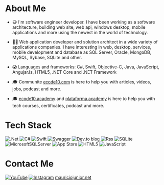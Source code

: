 # About Me
- 😃 I'm software engineer developer. I have been working as a software architecture, building web site, web api, windows desktop, mobile applications and more using the newest in the world of technology.

- 🧑‍💻 Web application developer and solution architect in a wide variety of applications companies. I have interesting in web, desktop, services, mobile development and database as SQL Server, Oracle, MongoDB, MySQL, Sybase, SQLite and other.

- 😱 Languages and frameworks: C#, Swift, Objective-C, Java, JavaScript, AngujarJs, HTML5, .NET Core and .NET Framework

- 🎓 Communite [ecode10.com](https://ecode10.com) is here to help you with articles, videos, jobs, podcast and more.

- 🎓 [ecode10.academy](https://ecode10.academy) and [plataforma.academy](https://plataforma.academy) is here to help you with tech courses, certificates, podcast and more.

# Tech Stack
![.Net](https://img.shields.io/badge/.NET-5C2D91?style=for-the-badge&logo=.net&logoColor=white) ![C#](https://img.shields.io/badge/c%23-%23239120.svg?style=for-the-badge&logo=c-sharp&logoColor=white) ![Swift](https://img.shields.io/badge/swift-F54A2A?style=for-the-badge&logo=swift&logoColor=white) ![Swagger](https://img.shields.io/badge/-Swagger-%23Clojure?style=for-the-badge&logo=swagger&logoColor=white) ![Dev.to blog](https://img.shields.io/badge/dev.to-0A0A0A?style=for-the-badge&logo=dev.to&logoColor=white) ![Rss](https://img.shields.io/badge/rss-F88900?style=for-the-badge&logo=rss&logoColor=white) ![SQLite](https://img.shields.io/badge/sqlite-%2307405e.svg?style=for-the-badge&logo=sqlite&logoColor=white) ![MicrosoftSQLServer](https://img.shields.io/badge/Microsoft%20SQL%20Server-CC2927?style=for-the-badge&logo=microsoft%20sql%20server&logoColor=white) ![App Store](https://img.shields.io/badge/App_Store-0D96F6?style=for-the-badge&logo=app-store&logoColor=white) ![HTML5](https://img.shields.io/badge/html5-%23E34F26.svg?style=for-the-badge&logo=html5&logoColor=white) ![JavaScript](https://img.shields.io/badge/javascript-%23323330.svg?style=for-the-badge&logo=javascript&logoColor=%23F7DF1E)

# Contact Me
[![YouTube](https://img.shields.io/badge/YouTube-%23FF0000.svg?style=for-the-badge&logo=YouTube&logoColor=white)](https://youtube.com/@plataforma.academy) [![Instagram](https://img.shields.io/badge/Instagram-%23E4405F.svg?style=for-the-badge&logo=Instagram&logoColor=white)](https://instagram.com/plataforma_academy) [mauriciojunior.net](https://mauriciojunior.net)
